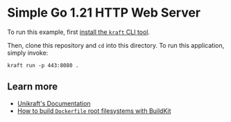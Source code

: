 # Simple Go 1.21 HTTP Web Server

To run this example, first [install the `kraft` CLI tool](https://unikraft.org/docs/cli).

Then, clone this repository and `cd` into this directory.
To run this application, simply invoke:

```
kraft run -p 443:8080 .
```

## Learn more

- [Unikraft's Documentation](https://unikraft.org/docs/cli)
- [How to build `Dockerfile` root filesystems with BuildKit](https://unikraft.org/docs/getting-started/integrations/buildkit)
